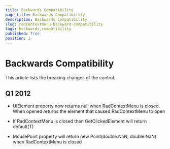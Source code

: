 ```yaml
---
title: Backwards Compatibility
page_title: Backwards Compatibility
description: Backwards Compatibility
slug: radcontextmenu-backward-compatibility
tags: backwards,compatibility
published: True
position: 1
---
```


# Backwards Compatibility



This article lists the breaking changes of the control.

## Q1 2012

* UIElement property now returns null when RadContextMenu is closed. When opened returns the element that caused RadContextMenu to open

* If RadContextMenu is closed then GetClickedElement will return default(T) 

* MousePoint property will return new Point(double.NaN, double.NaN) when RadContextMenu is closed
